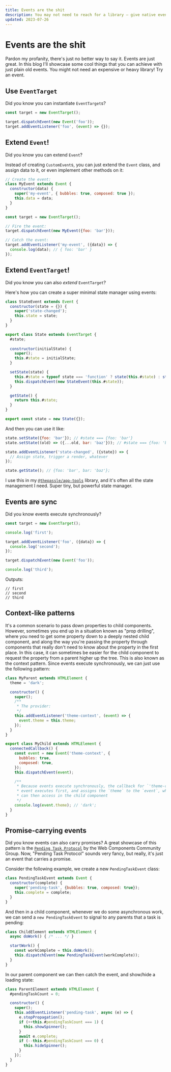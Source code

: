 ```yaml
---
title: Events are the shit
description: You may not need to reach for a library — give native events a try
updated: 2023-07-26
---
```


# Events are the shit

Pardon my profanity, there's just no better way to say it. Events are just great. In this blog I'll showcase some cool things that you can achieve with just plain old events. You might not need an expensive or heavy library! Try an event.

## Use `EventTarget`

Did you know you can instantiate `EventTarget`s?

```js
const target = new EventTarget();

target.dispatchEvent(new Event('foo'));
target.addEventListener('foo', (event) => {});
```

## Extend `Event`!

Did you know you can extend `Event`? 

Instead of creating `CustomEvent`s, you can just extend the `Event` class, and assign data to it, or even implement other methods on it:

```js
// Create the event:
class MyEvent extends Event {
  constructor(data) {
    super('my-event', { bubbles: true, composed: true });
    this.data = data;
  }
}

const target = new EventTarget();

// Fire the event:
target.dispatchEvent(new MyEvent({foo: 'bar'}));

// Catch the event:
target.addEventListener('my-event', ({data}) => {
  console.log(data); // { foo: 'bar' }
});
```

## Extend `EventTarget`!

Did you know you can also _extend_ `EventTarget`?

Here's how you can create a super minimal state manager using events:

```js
class StateEvent extends Event {
  constructor(state = {}) {
    super('state-changed');
    this.state = state;
  }
}

export class State extends EventTarget {
  #state;
  
  constructor(initialState) {
    super();
    this.#state = initialState;
  }

  setState(state) {
    this.#state = typeof state === 'function' ? state(this.#state) : structuredClone(state);
    this.dispatchEvent(new StateEvent(this.#state));
  }

  getState() {
    return this.#state;
  }
}

export const state = new State({});
```

And then you can use it like:

```js
state.setState({foo: 'bar'}); // #state === {foo: 'bar'}
state.setState((old) => ({...old, bar: 'baz'})); // #state === {foo: 'bar', bar: 'baz'}

state.addEventListener('state-changed', ({state}) => {
  // Assign state, trigger a render, whatever
});

state.getState(); // {foo: 'bar', bar: 'baz'};
```

I use this in my [`@thepassle/app-tools`](https://github.com/thepassle/app-tools/blob/master/state/index.js) library, and it's often all the state management I need. Super tiny, but powerful state manager.

## Events are sync

Did you know events execute synchronously?

```js
const target = new EventTarget();

console.log('first');

target.addEventListener('foo', ({data}) => {
  console.log('second');
});

target.dispatchEvent(new Event('foo'));

console.log('third');
```

Outputs:
```
// first
// second
// third
```

## Context-like patterns

It's a common scenario to pass down properties to child components. However, sometimes you end up in a situation known as "prop drilling", where you need to get some property down to a deeply nested child component, and along the way you're passing the property through components that really don't need to know about the property in the first place. In this case, it can sometimes be easier for the child component to request the property from a parent higher up the tree. This is also known as the context pattern. Since events execute synchronously, we can just use the following pattern:

```js
class MyParent extends HTMLElement {
  theme = 'dark';

  constructor() {
    super();
    /**
     * The provider: 
     */
    this.addEventListener('theme-context', (event) => {
      event.theme = this.theme;
    });
  }
}

export class MyChild extends HTMLElement {
  connectedCallback() {
    const event = new Event('theme-context', {
      bubbles: true, 
      composed: true, 
    });
    this.dispatchEvent(event);

    /**
     * Because events execute synchronously, the callback for `'theme-context'`
     * event executes first, and assigns the `theme` to the `event`, which we
     * can then access in the child component
     */
    console.log(event.theme); // 'dark';
  } 
}
```

## Promise-carrying events

Did you know events can also carry promises? A great showcase of this pattern is the [`Pending Task Protocol`](https://github.com/webcomponents-cg/community-protocols/blob/main/proposals/pending-task.md) by the Web Components Community Group. Now, "Pending Task Protocol" sounds very fancy, but really, it's just an event that carries a promise.

Consider the following example, we create a new `PendingTaskEvent` class:

```js
class PendingTaskEvent extends Event {
  constructor(complete) {
    super('pending-task', {bubbles: true, composed: true});
    this.complete = complete;
  }
}
```

And then in a child component, whenever we do some asynchronous work, we can send a `new PendingTaskEvent` to signal to any parents that a task is pending:

```js
class ChildElement extends HTMLElement {
  async doWork() { /* ... */ }

  startWork() {
    const workComplete = this.doWork();
    this.dispatchEvent(new PendingTaskEvent(workComplete));
  }
}
```

In our parent component we can then catch the event, and show/hide a loading state:

```js
class ParentElement extends HTMLElement {
  #pendingTaskCount = 0;

  constructor() {
    super();
    this.addEventListener('pending-task', async (e) => {
      e.stopPropagation();
      if (++this.#pendingTaskCount === 1) {
        this.showSpinner();
      }
      await e.complete;
      if (--this.#pendingTaskCount === 0) {
        this.hideSpinner();
      }
    });
  }
}
```